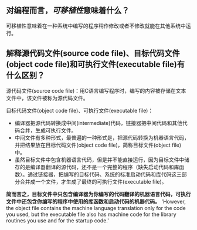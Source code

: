 ## 对编程而言，*可移植性*意味着什么？

可移植性意味着在一种系统中编写的程序稍作修改或者不修改就能在其他系统中运行。

## 解释源代码文件(source code file)、目标代码文件(object code file)和可执行文件(executable file)有什么区别？

源代码文件(source code file)：用C语言编写程序时，编写的内容被存储在文本文件中，该文件被称为源代码文件。  

目标代码文件(object code file)、可执行文件(executable file)：
* 编译器把源代码转换成中间(intermediate)代码，链接器把中间代码和其他代码合并，生成可执行文件。  
* 中间文件有多种形式，最普遍的一种形式是，把源代码转换为机器语言代码，并把结果放在目标代码文件(object code file)，简称目标文件(object file)中。  
* 虽然目标文件中包含机器语言代码，但是并不能直接运行，因为目标文件中储存的是编译器翻译的源代码，还不是一个完整的程序（缺失启动代码和库函数）。通过链接器，把编写的目标代码、系统的标准启动代码和库代码这三部分合并成一个文件，才生成了最终的可执行文件(executable file)。

**简而言之，目标文件中只包含编译器为你编写的代码翻译的机器语言代码，可执行文件中还包含你编写的程序中使用的库函数和启动代码的机器代码。**
'However, the object file contains the machine language translation only for the code you used, but
the executable file also has machine code for the library routines you use and for the startup code.'
